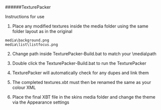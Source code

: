 ######TexturePacker

Instructions for use

1. Place any modified textures inside the media folder using the same folder layout as in the original
```
media\background.png
media\list\listfocus.png
```
2. Change path inside TexturePacker-Build.bat to match your \media\path

3. Double click the TexturePacker-Build.bat to run the TexturePacker

4. TexturePacker will automatically check for any dupes and link them

5. The completed textures.xbt must then be renamed the same as your colour XML

6. Place the final XBT file in the skins media folder and change the theme via the Appearance settings